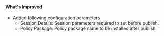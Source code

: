 #### What's Improved
- Added following configuration parameters
  - Session Details: Session parameters required to set before publish.
  - Policy Package: Policy package name to be installed after publish.
